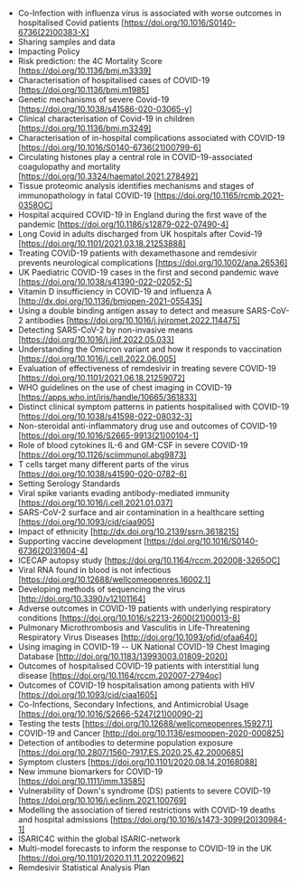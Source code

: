 - Co-Infection with influenza virus is associated with worse outcomes in hospitalised Covid patients [https://doi.org/10.1016/S0140-6736(22)00383-X]
- Sharing samples and data
- Impacting Policy
- Risk prediction: the 4C Mortality Score [https://doi.org/10.1136/bmj.m3339]
- Characterisation of hospitalised cases of COVID-19 [https://doi.org/10.1136/bmj.m1985]
- Genetic mechanisms of severe Covid-19 [https://doi.org/10.1038/s41586-020-03065-y]
- Clinical characterisation of Covid-19 in children [https://doi.org/10.1136/bmj.m3249]
- Characterisation of in-hospital complications associated with COVID-19 [https://doi.org/10.1016/S0140-6736(21)00799-6]
- Circulating histones play a central role in COVID-19-associated coagulopathy and mortality [https://doi.org/10.3324/haematol.2021.278492]
- Tissue proteomic analysis identifies mechanisms and stages of immunopathology in fatal COVID-19 [https://doi.org/10.1165/rcmb.2021-0358OC]
- Hospital acquired COVID-19 in England during the first wave of the pandemic [https://doi.org/10.1186/s12879-022-07490-4]
- Long Covid in adults discharged from UK hospitals after Covid-19 [https://doi.org/10.1101/2021.03.18.21253888]
- Treating COVID-19 patients with dexamethasone and remdesivir prevents neurological complications [https://doi.org/10.1002/ana.26536]
- UK Paediatric COVID-19 cases in the first and second pandemic wave [https://doi.org/10.1038/s41390-022-02052-5]
- Vitamin D insufficiency in COVID-19 and influenza A [http://dx.doi.org/10.1136/bmjopen-2021-055435]
- Using a double binding antigen assay to detect and measure SARS-CoV-2 antibodies [https://doi.org/10.1016/j.jviromet.2022.114475]
- Detecting SARS-CoV-2 by non-invasive means [https://doi.org/10.1016/j.jinf.2022.05.033]
- Understanding the Omicron variant and how it responds to vaccination [https://doi.org/10.1016/j.cell.2022.06.005]
- Evaluation of effectiveness of remdesivir in treating severe COVID-19 [https://doi.org/10.1101/2021.06.18.21259072]
- WHO guidelines on the use of chest imaging in COVID-19 [https://apps.who.int/iris/handle/10665/361833]
- Distinct clinical symptom patterns in patients hospitalised with COVID-19 [https://doi.org/10.1038/s41598-022-08032-3]
- Non-steroidal anti-inflammatory drug use and outcomes of COVID-19 [https://doi.org/10.1016/S2665-9913(21)00104-1]
- Role of blood cytokines IL-6 and GM-CSF in severe COVID-19 [https://doi.org/10.1126/sciimmunol.abg9873]
- T cells target many different parts of the virus [https://doi.org/10.1038/s41590-020-0782-6]
- Setting Serology Standards
- Viral spike variants evading antibody-mediated immunity [https://doi.org/10.1016/j.cell.2021.01.037]
- SARS-CoV-2 surface and air contamination in a healthcare setting [https://doi.org/10.1093/cid/ciaa905]
- Impact of ethnicity [http://dx.doi.org/10.2139/ssrn.3618215]
- Supporting vaccine development [https://doi.org/10.1016/S0140-6736(20)31604-4]
- ICECAP autopsy study [https://doi.org/10.1164/rccm.202008-3265OC]
- Viral RNA found in blood is not infectious [https://doi.org/10.12688/wellcomeopenres.16002.1]
- Developing methods of sequencing the virus [http://doi.org/10.3390/v12101164]
- Adverse outcomes in COVID-19 patients with underlying respiratory conditions [https://doi.org/10.1016/s2213-2600(21)00013-8]
- Pulmonary Microthrombosis and Vasculitis in Life-Threatening Respiratory Virus Diseases [http://doi.org/10.1093/ofid/ofaa640]
- Using imaging in COVID-19 -- UK National COVID-19 Chest Imaging Database [http://doi.org/10.1183/13993003.01809-2020]
- Outcomes of hospitalised COVID-19 patients with interstitial lung disease [https://doi.org/10.1164/rccm.202007-2794oc]
- Outcomes of COVID-19 hospitalisation among patients with HIV [https://doi.org/10.1093/cid/ciaa1605]
- Co-Infections, Secondary Infections, and Antimicrobial Usage [https://doi.org/10.1016/S2666-5247(21)00090-2]
- Testing the tests [https://doi.org/10.12688/wellcomeopenres.15927.1]
- COVID-19 and Cancer [http://doi.org/10.1136/esmoopen-2020-000825]
- Detection of antibodies to determine population exposure [https://doi.org/10.2807/1560-7917.ES.2020.25.42.2000685]
- Symptom clusters [https://doi.org/10.1101/2020.08.14.20168088]
- New immune biomarkers for COVID-19 [https://doi.org/10.1111/imm.13585]
- Vulnerability of Down's syndrome (DS) patients to severe COVID-19 [https://doi.org/10.1016/j.eclinm.2021.100769]
- Modelling the association of tiered restrictions with COVID-19 deaths and hospital admissions [https://doi.org/10.1016/s1473-3099(20)30984-1]
- ISARIC4C within the global ISARIC-network
- Multi-model forecasts to inform the response to COVID-19 in the UK [https://doi.org/10.1101/2020.11.11.20220962]
- Remdesivir Statistical Analysis Plan
